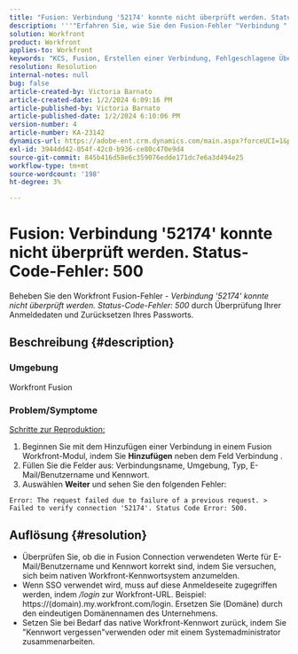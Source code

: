```yaml
---
title: "Fusion: Verbindung '52174' konnte nicht überprüft werden. Status-Code-Fehler: 500"
description: '''"Erfahren Sie, wie Sie den Fusion-Fehler "Verbindung "''52174'' konnte nicht überprüft werden" beheben. Status Code Error: 500"".'''
solution: Workfront
product: Workfront
applies-to: Workfront
keywords: "KCS, Fusion, Erstellen einer Verbindung, Fehlgeschlagene Überprüfung der Verbindung '52174'. Status-Code-Fehler: 500, Fehler, Adobe Workfront, Fusion, Fehlerbehebung"
resolution: Resolution
internal-notes: null
bug: false
article-created-by: Victoria Barnato
article-created-date: 1/2/2024 6:09:16 PM
article-published-by: Victoria Barnato
article-published-date: 1/2/2024 6:10:06 PM
version-number: 4
article-number: KA-23142
dynamics-url: https://adobe-ent.crm.dynamics.com/main.aspx?forceUCI=1&pagetype=entityrecord&etn=knowledgearticle&id=1faec205-9aa9-ee11-be37-6045bd006b25
exl-id: 3944dd42-054f-42c0-b936-ce80c470e9d4
source-git-commit: 845b416d58e6c359076edde171dc7e6a3d494e25
workflow-type: tm+mt
source-wordcount: '198'
ht-degree: 3%

---
```


# Fusion: Verbindung &#39;52174&#39; konnte nicht überprüft werden. Status-Code-Fehler: 500


Beheben Sie den Workfront Fusion-Fehler - *Verbindung &#39;52174&#39; konnte nicht überprüft werden. Status-Code-Fehler: 500* durch Überprüfung Ihrer Anmeldedaten und Zurücksetzen Ihres Passworts.

## Beschreibung {#description}


### Umgebung

Workfront Fusion

### Problem/Symptome

<u>Schritte zur Reproduktion:</u>

1. Beginnen Sie mit dem Hinzufügen einer Verbindung in einem Fusion Workfront-Modul, indem Sie <b>Hinzufügen</b> neben dem Feld Verbindung .
2. Füllen Sie die Felder aus: Verbindungsname, Umgebung, Typ, E-Mail/Benutzername und Kennwort.
3. Auswählen <b>Weiter</b> und sehen Sie den folgenden Fehler:



```
Error: The request failed due to failure of a previous request. > Failed to verify connection '52174'. Status Code Error: 500.
```



## Auflösung {#resolution}


- Überprüfen Sie, ob die in Fusion Connection verwendeten Werte für E-Mail/Benutzername und Kennwort korrekt sind, indem Sie versuchen, sich beim nativen Workfront-Kennwortsystem anzumelden.
- Wenn SSO verwendet wird, muss auf diese Anmeldeseite zugegriffen werden, indem */login* zur Workfront-URL. Beispiel: https://(domain).my.workfront.com/login. Ersetzen Sie (Domäne) durch den eindeutigen Domänennamen des Unternehmens.
- Setzen Sie bei Bedarf das native Workfront-Kennwort zurück, indem Sie &quot;Kennwort vergessen&quot;verwenden oder mit einem Systemadministrator zusammenarbeiten.
